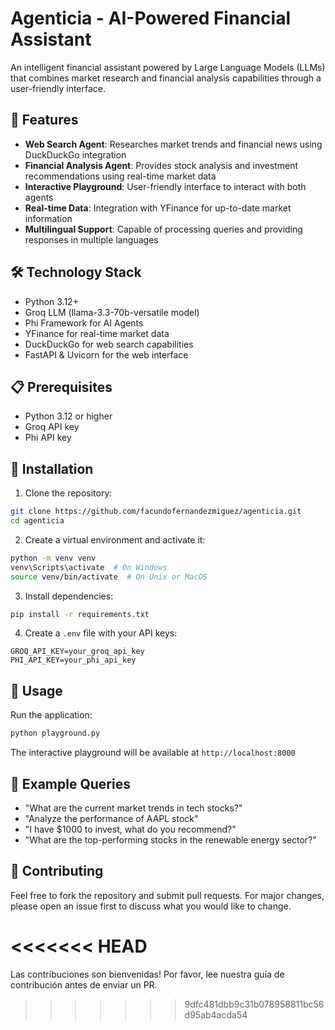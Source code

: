 # Agenticia - AI-Powered Financial Assistant

An intelligent financial assistant powered by Large Language Models (LLMs) that combines market research and financial analysis capabilities through a user-friendly interface.

## 🚀 Features

- **Web Search Agent**: Researches market trends and financial news using DuckDuckGo integration
- **Financial Analysis Agent**: Provides stock analysis and investment recommendations using real-time market data
- **Interactive Playground**: User-friendly interface to interact with both agents
- **Real-time Data**: Integration with YFinance for up-to-date market information
- **Multilingual Support**: Capable of processing queries and providing responses in multiple languages

## 🛠️ Technology Stack

- Python 3.12+
- Groq LLM (llama-3.3-70b-versatile model)
- Phi Framework for AI Agents
- YFinance for real-time market data
- DuckDuckGo for web search capabilities
- FastAPI & Uvicorn for the web interface

## 📋 Prerequisites

- Python 3.12 or higher
- Groq API key
- Phi API key

## 🔧 Installation

1. Clone the repository:
```bash
git clone https://github.com/facundofernandezmiguez/agenticia.git
cd agenticia
```

2. Create a virtual environment and activate it:
```bash
python -m venv venv
venv\Scripts\activate  # On Windows
source venv/bin/activate  # On Unix or MacOS
```

3. Install dependencies:
```bash
pip install -r requirements.txt
```

4. Create a `.env` file with your API keys:
```env
GROQ_API_KEY=your_groq_api_key
PHI_API_KEY=your_phi_api_key
```

## 🚀 Usage

Run the application:
```bash
python playground.py
```

The interactive playground will be available at `http://localhost:8000`

## 📝 Example Queries

- "What are the current market trends in tech stocks?"
- "Analyze the performance of AAPL stock"
- "I have $1000 to invest, what do you recommend?"
- "What are the top-performing stocks in the renewable energy sector?"

## 🤝 Contributing

Feel free to fork the repository and submit pull requests. For major changes, please open an issue first to discuss what you would like to change.


<<<<<<< HEAD
=======
Las contribuciones son bienvenidas! Por favor, lee nuestra guía de contribución antes de enviar un PR.


>>>>>>> 9dfc481dbb9c31b078958811bc56d95ab4acda54
